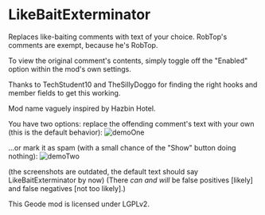 # LikeBaitExterminator

Replaces like-baiting comments with text of your choice. RobTop's comments are exempt, because he's RobTop.

To view the original comment's contents, simply toggle off the "Enabled" option within the mod's own settings.

Thanks to TechStudent10 and TheSillyDoggo for finding the right hooks and member fields to get this working.

Mod name vaguely inspired by Hazbin Hotel.

You have two options: replace the offending comment's text with your own (this is the default behavior):
![demoOne](https://github.com/RayDeeUx/LikeBaitExterminator/blob/main/demoOne.png)

...or mark it as spam (with a small chance of the "Show" button doing nothing):
![demoTwo](https://github.com/RayDeeUx/LikeBaitExterminator/blob/main/demoTwo.png)

(the screenshots are outdated, the default text should say LikeBaitExterminator by now)
(There *can and will* be false positives [likely] and false negatives [not too likely].)

This Geode mod is licensed under LGPLv2.